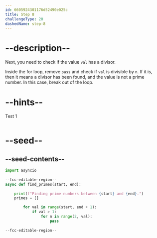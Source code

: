 ```yaml
---
id: 6605924301176d52490e025c
title: Step 8
challengeType: 20
dashedName: step-8
---
```


# --description--

Next, you need to check if the value `val` has a divisor.

Inside the for loop, remove `pass` and check if `val` is divisible by `n`. If it is, then it means a divisor has been found, and the value is not a prime number. In this case, break out of the loop.

# --hints--

Test 1

```js

```

# --seed--

## --seed-contents--

```py
import asyncio
 
--fcc-editable-region--
async def find_primes(start, end):
    
    print(f"Finding prime numbers between {start} and {end}.")
    primes = []

		for val in range(start, end + 1):
    		if val > 1:
        		for n in range(2, val):
            		pass
    
--fcc-editable-region--
```
